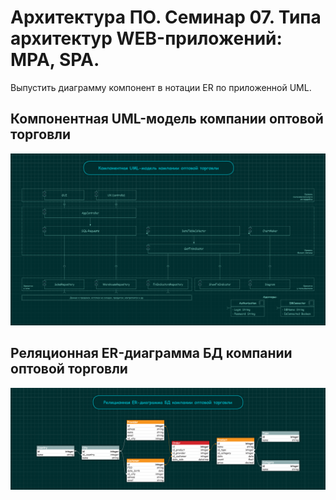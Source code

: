 
# Архитектура ПО. Семинар 07. Типа архитектур WEB-приложений: MPA, SPA.

Выпустить диаграмму компонент в нотации ER по приложенной UML.

## Компонентная UML-модель компании оптовой торговли

![Компонентная UML-модель компании оптовой торговли](/Seminar07-page01.png "UML-модель")

## Реляционная ER-диаграмма БД компании оптовой торговли
![Реляционная ER-диаграмма БД компании оптовой торговли](/Seminar07-page02.png "ER-диаграмма")
